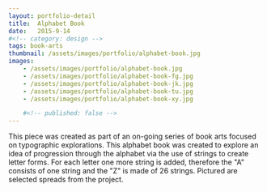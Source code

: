 ```yaml
---
layout: portfolio-detail
title:  Alphabet Book
date:   2015-9-14
#<!-- category: design -->
tags: book-arts
thumbnail: /assets/images/portfolio/alphabet-book.jpg
images:
    - /assets/images/portfolio/alphabet-book.jpg
    - /assets/images/portfolio/alphabet-book-fg.jpg
    - /assets/images/portfolio/alphabet-book-jk.jpg
    - /assets/images/portfolio/alphabet-book-tu.jpg
    - /assets/images/portfolio/alphabet-book-xy.jpg

    #<!-- published: false -->
---
```


This piece was created as part of an on-going series of book arts focused on typographic explorations. This alphabet book was created to explore an idea of progression through the alphabet via the use of strings to create letter forms. For each letter one more string is added, therefore the "A" consists of one string and the "Z" is made of 26 strings. Pictured are selected spreads from the project.  
